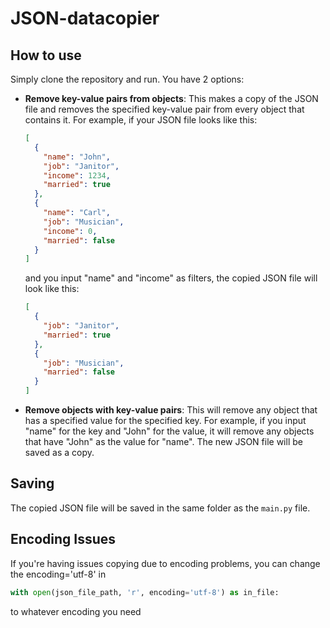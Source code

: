 # JSON-datacopier

## How to use

Simply clone the repository and run. You have 2 options:

- **Remove key-value pairs from objects**: This makes a copy of the JSON file and removes the specified key-value pair from every object that contains it. For example, if your JSON file looks like this:

  ```json
  [
    {
      "name": "John",
      "job": "Janitor",
      "income": 1234,
      "married": true
    },
    {
      "name": "Carl",
      "job": "Musician",
      "income": 0,
      "married": false
    }
  ]
  ```

  and you input "name" and "income" as filters, the copied JSON file will look like this:

  ```json
  [
    {
      "job": "Janitor",
      "married": true
    },
    {
      "job": "Musician",
      "married": false
    }
  ]
  ```

- **Remove objects with key-value pairs**: This will remove any object that has a specified value for the specified key. For example, if you input "name" for the key and "John" for the value, it will remove any objects that have "John" as the value for "name". The new JSON file will be saved as a copy.

## Saving

The copied JSON file will be saved in the same folder as the `main.py` file.

## Encoding Issues

If you're having issues copying due to encoding problems, you can change the encoding='utf-8' in

```python
with open(json_file_path, 'r', encoding='utf-8') as in_file:
```

to whatever encoding you need
